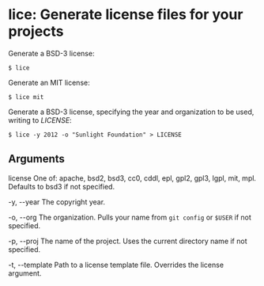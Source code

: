 # lice: Generate license files for your projects

Generate a BSD-3 license:

    $ lice

Generate an MIT license:

    $ lice mit

Generate a BSD-3 license, specifying the year and organization to be used, writing to *LICENSE*:

    $ lice -y 2012 -o "Sunlight Foundation" > LICENSE
    
## Arguments

license
    One of: apache, bsd2, bsd3, cc0, cddl, epl, gpl2, gpl3, lgpl, mit, mpl. Defaults to bsd3 if not specified.

-y, --year
    The copyright year.
    
-o, --org
    The organization. Pulls your name from `git config` or `$USER` if not specified.

-p, --proj
    The name of the project. Uses the current directory name if not specified.

-t, --template
    Path to a license template file. Overrides the license argument.
    